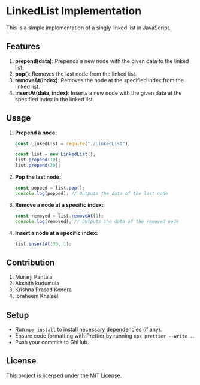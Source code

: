# LinkedList Implementation

This is a simple implementation of a singly linked list in JavaScript.

## Features

1. **prepend(data)**: Prepends a new node with the given data to the linked list.
2. **pop()**: Removes the last node from the linked list.
3. **removeAt(index)**: Removes the node at the specified index from the linked list.
4. **insertAt(data, index)**: Inserts a new node with the given data at the specified index in the linked list.

## Usage

1. **Prepend a node:**

   ```javascript
   const LinkedList = require("./LinkedList");

   const list = new LinkedList();
   list.prepend(10);
   list.prepend(20);
   ```

2. **Pop the last node:**

   ```javascript
   const popped = list.pop();
   console.log(popped); // Outputs the data of the last node
   ```

3. **Remove a node at a specific index:**

   ```javascript
   const removed = list.removeAt(1);
   console.log(removed); // Outputs the data of the removed node
   ```

4. **Insert a node at a specific index:**

   ```javascript
   list.insertAt(30, 1);
   ```

## Contribution

1. Murarji Pantala
2. Akshith kudumula
3. Krishna Prasad Kondra
4. Ibraheem Khaleel

## Setup

- Run `npm install` to install necessary dependencies (if any).
- Ensure code formatting with Prettier by running `npx prettier --write .`.
- Push your commits to GitHub.

## License

This project is licensed under the MIT License.
